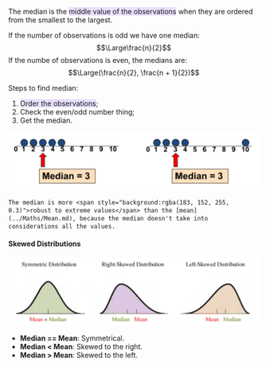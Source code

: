 The median is the <span style="background:rgba(183, 152, 255, 0.3)">middle value of the observations</span> when they are ordered from the smallest to the largest.

If the number of observations is odd we have one median:
$$\Large\frac{n}{2}$$
If the numbe of observations is even, the medians are:
$$\Large(\frac{n}{2}, \frac{n + 1}{2})$$

Steps to find median:
1. <span style="background:rgba(183, 152, 255, 0.3)">Order the observations</span>;
2. Check the even/odd number thing;
3. Get the median.

![](../z_images/Pasted%20image%2020230301141953.png)


```ad-hint
The median is more <span style="background:rgba(183, 152, 255, 0.3)">robust to extreme values</span> than the [mean](../Maths/Mean.md), because the median doesn't take into considerations all the values.
```

#### Skewed Distributions

![](../z_images/Pasted%20image%2020230301142404.png)

- **Median == Mean**: Symmetrical.
- **Median < Mean**: Skewed to the right.
- **Median > Mean**: Skewed to the left.
